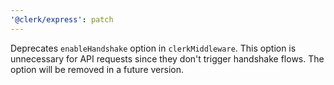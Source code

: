 ```yaml
---
'@clerk/express': patch
---
```


Deprecates `enableHandshake` option in `clerkMiddleware`. This option is unnecessary for API requests since they don't trigger handshake flows. The option will be removed in a future version.